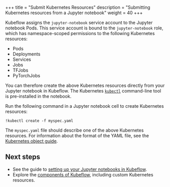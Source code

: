 +++
title = "Submit Kubernetes Resources"
description = "Submitting Kubernetes resources from a Jupyter notebook"
weight = 40
+++

Kubeflow assigns the `jupyter-notebook` service account to the Jupyter notebook
Pods. This service account is bound to the `jupyter-notebook` role, which has namespace-scoped permissions to the following Kubernetes resources:

* Pods
* Deployments
* Services
* Jobs
* TFJobs
* PyTorchJobs

You can therefore create the above Kubernetes resources directly from your
Jupyter notebook in Kubeflow. The Kubernetes 
[`kubectl`](https://kubernetes.io/docs/tasks/tools/install-kubectl/)
command-line tool is pre-installed in the notebook.

Run the following command in a Jupyter notebook cell to create Kubernetes 
resources:

```
!kubectl create -f myspec.yaml
```

The `myspec.yaml` file should describe one of the above Kubernetes resources.
For information about the format of the YAML file, see the 
[Kubernetes object guide](https://kubernetes.io/docs/concepts/overview/working-with-objects/kubernetes-objects/).

## Next steps

* See the guide to [setting up
  your Jupyter notebooks in Kubeflow](/docs/notebooks/setup/).
* Explore the [components of Kubeflow](/docs/components.), including custom 
  Kubernetes resources.